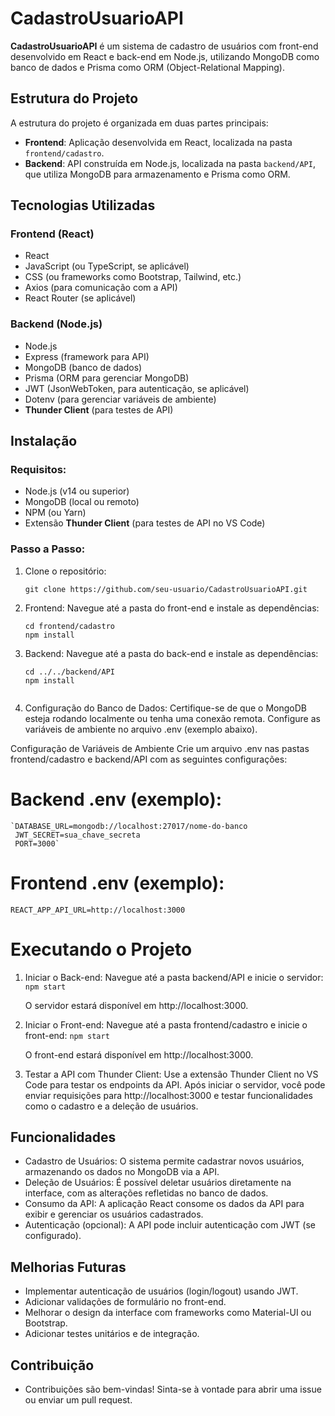 # CadastroUsuarioAPI

**CadastroUsuarioAPI** é um sistema de cadastro de usuários com front-end desenvolvido em React e back-end em Node.js, utilizando MongoDB como banco de dados e Prisma como ORM (Object-Relational Mapping).

## Estrutura do Projeto

A estrutura do projeto é organizada em duas partes principais:

- **Frontend**: Aplicação desenvolvida em React, localizada na pasta `frontend/cadastro`.
- **Backend**: API construída em Node.js, localizada na pasta `backend/API`, que utiliza MongoDB para armazenamento e Prisma como ORM.

## Tecnologias Utilizadas

### Frontend (React)
- React
- JavaScript (ou TypeScript, se aplicável)
- CSS (ou frameworks como Bootstrap, Tailwind, etc.)
- Axios (para comunicação com a API)
- React Router (se aplicável)

### Backend (Node.js)
- Node.js
- Express (framework para API)
- MongoDB (banco de dados)
- Prisma (ORM para gerenciar MongoDB)
- JWT (JsonWebToken, para autenticação, se aplicável)
- Dotenv (para gerenciar variáveis de ambiente)
- **Thunder Client** (para testes de API)

## Instalação

### Requisitos:
- Node.js (v14 ou superior)
- MongoDB (local ou remoto)
- NPM (ou Yarn)
- Extensão **Thunder Client** (para testes de API no VS Code)

### Passo a Passo:

1. Clone o repositório:
   ```
   git clone https://github.com/seu-usuario/CadastroUsuarioAPI.git

2. Frontend: Navegue até a pasta do front-end e instale as dependências:
    ```
    cd frontend/cadastro
    npm install
   
3. Backend: Navegue até a pasta do back-end e instale as dependências:
    ```
    cd ../../backend/API
    npm install


4. Configuração do Banco de Dados: Certifique-se de que o MongoDB esteja rodando localmente ou tenha uma conexão remota. Configure as variáveis de ambiente no arquivo .env (exemplo abaixo).

 Configuração de Variáveis de Ambiente
 Crie um arquivo .env nas pastas frontend/cadastro e backend/API com as seguintes configurações:

# Backend .env (exemplo):
    
    `DATABASE_URL=mongodb://localhost:27017/nome-do-banco
     JWT_SECRET=sua_chave_secreta
     PORT=3000`


# Frontend .env (exemplo):

   `REACT_APP_API_URL=http://localhost:3000`


# Executando o Projeto

1. Iniciar o Back-end: Navegue até a pasta backend/API e inicie o servidor:
    `npm start`

   O servidor estará disponível em http://localhost:3000.


2. Iniciar o Front-end: Navegue até a pasta frontend/cadastro e inicie o front-end:
    `npm start`

   O front-end estará disponível em http://localhost:3000.

3. Testar a API com Thunder Client: Use a extensão Thunder Client no VS Code para testar os endpoints da API. Após iniciar o servidor, você pode enviar requisições para http://localhost:3000 e testar funcionalidades como o cadastro e a deleção de usuários.

## Funcionalidades
 - Cadastro de Usuários: O sistema permite cadastrar novos usuários, armazenando os dados no MongoDB via a API.
 - Deleção de Usuários: É possível deletar usuários diretamente na interface, com as alterações refletidas no banco de dados.
 - Consumo da API: A aplicação React consome os dados da API para exibir e gerenciar os usuários cadastrados.
 - Autenticação (opcional): A API pode incluir autenticação com JWT (se configurado).

 ## Melhorias Futuras
 - Implementar autenticação de usuários (login/logout) usando JWT.
 - Adicionar validações de formulário no front-end.
 - Melhorar o design da interface com frameworks como Material-UI ou Bootstrap.
 - Adicionar testes unitários e de integração.

 ## Contribuição
 - Contribuições são bem-vindas! Sinta-se à vontade para abrir uma issue ou enviar um pull request.







